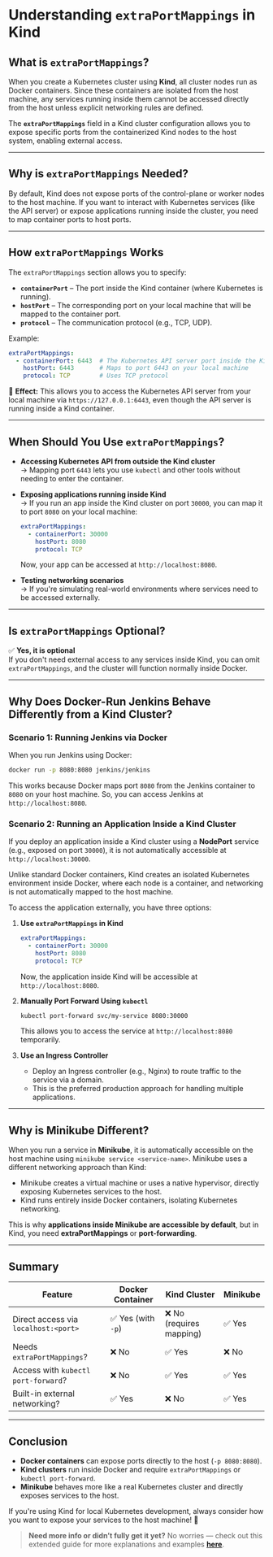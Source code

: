 # Understanding `extraPortMappings` in Kind

## What is `extraPortMappings`?
When you create a Kubernetes cluster using **Kind**, all cluster nodes run as Docker containers. Since these containers are isolated from the host machine, any services running inside them cannot be accessed directly from the host unless explicit networking rules are defined.

The **`extraPortMappings`** field in a Kind cluster configuration allows you to expose specific ports from the containerized Kind nodes to the host system, enabling external access.

---

## Why is `extraPortMappings` Needed?
By default, Kind does not expose ports of the control-plane or worker nodes to the host machine. If you want to interact with Kubernetes services (like the API server) or expose applications running inside the cluster, you need to map container ports to host ports.

---

## How `extraPortMappings` Works
The `extraPortMappings` section allows you to specify:

- **`containerPort`** – The port inside the Kind container (where Kubernetes is running).
- **`hostPort`** – The corresponding port on your local machine that will be mapped to the container port.
- **`protocol`** – The communication protocol (e.g., TCP, UDP).

Example:

```yaml
extraPortMappings:
  - containerPort: 6443  # The Kubernetes API server port inside the Kind node
    hostPort: 6443       # Maps to port 6443 on your local machine
    protocol: TCP        # Uses TCP protocol
```

📌 **Effect:** This allows you to access the Kubernetes API server from your local machine via `https://127.0.0.1:6443`, even though the API server is running inside a Kind container.

---

## When Should You Use `extraPortMappings`?

- **Accessing Kubernetes API from outside the Kind cluster**  
  → Mapping port `6443` lets you use `kubectl` and other tools without needing to enter the container.

- **Exposing applications running inside Kind**  
  → If you run an app inside the Kind cluster on port `30000`, you can map it to port `8080` on your local machine:

  ```yaml
  extraPortMappings:
    - containerPort: 30000
      hostPort: 8080
      protocol: TCP
  ```

  Now, your app can be accessed at `http://localhost:8080`.

- **Testing networking scenarios**  
  → If you're simulating real-world environments where services need to be accessed externally.

---

## Is `extraPortMappings` Optional?
✅ **Yes, it is optional**  
If you don't need external access to any services inside Kind, you can omit `extraPortMappings`, and the cluster will function normally inside Docker.

---

## Why Does Docker-Run Jenkins Behave Differently from a Kind Cluster?

### Scenario 1: Running Jenkins via Docker
When you run Jenkins using Docker:

```sh
docker run -p 8080:8080 jenkins/jenkins
```

This works because Docker maps port `8080` from the Jenkins container to `8080` on your host machine. So, you can access Jenkins at `http://localhost:8080`.

### Scenario 2: Running an Application Inside a Kind Cluster
If you deploy an application inside a Kind cluster using a **NodePort** service (e.g., exposed on port `30000`), it is not automatically accessible at `http://localhost:30000`.

Unlike standard Docker containers, Kind creates an isolated Kubernetes environment inside Docker, where each node is a container, and networking is not automatically mapped to the host machine.

To access the application externally, you have three options:

1. **Use `extraPortMappings` in Kind**  
   ```yaml
   extraPortMappings:
     - containerPort: 30000
       hostPort: 8080
       protocol: TCP
   ```
   Now, the application inside Kind will be accessible at `http://localhost:8080`.

2. **Manually Port Forward Using `kubectl`**  
   ```sh
   kubectl port-forward svc/my-service 8080:30000
   ```
   This allows you to access the service at `http://localhost:8080` temporarily.

3. **Use an Ingress Controller**  
   - Deploy an Ingress controller (e.g., Nginx) to route traffic to the service via a domain.
   - This is the preferred production approach for handling multiple applications.

---

## Why is Minikube Different?

When you run a service in **Minikube**, it is automatically accessible on the host machine using `minikube service <service-name>`. Minikube uses a different networking approach than Kind:

- Minikube creates a virtual machine or uses a native hypervisor, directly exposing Kubernetes services to the host.
- Kind runs entirely inside Docker containers, isolating Kubernetes networking.

This is why **applications inside Minikube are accessible by default**, but in Kind, you need **extraPortMappings** or **port-forwarding**.

---

## Summary

| Feature                 | Docker Container  | Kind Cluster  | Minikube  |
|-------------------------|------------------|--------------|-----------|
| Direct access via `localhost:<port>` | ✅ Yes (with `-p`) | ❌ No (requires mapping) | ✅ Yes |
| Needs `extraPortMappings`? | ❌ No | ✅ Yes | ❌ No |
| Access with `kubectl port-forward`? | ❌ No | ✅ Yes | ✅ Yes |
| Built-in external networking? | ✅ Yes | ❌ No | ✅ Yes |

---

## Conclusion

- **Docker containers** can expose ports directly to the host (`-p 8080:8080`).
- **Kind clusters** run inside Docker and require `extraPortMappings` or `kubectl port-forward`.
- **Minikube** behaves more like a real Kubernetes cluster and directly exposes services to the host.

If you're using Kind for local Kubernetes development, always consider how you want to expose your services to the host machine! 🚀


> **Need more info or didn’t fully get it yet?**
No worries — check out this extended guide for more explanations and examples [**here**](extraPortMappings-2.md).